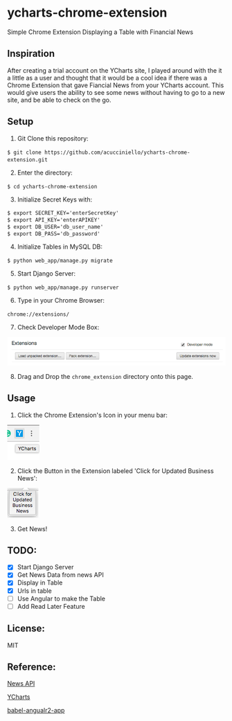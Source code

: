 # ycharts-chrome-extension
Simple Chrome Extension Displaying a Table with Financial News 

## Inspiration

After creating a trial account on the YCharts site, I played around with the it a little as a user and thought that it would be a cool idea if there was a Chrome Extension that gave Fiancial News from your YCharts account.  This would give users the ability to see some news without having to go to a new site, and be able to check on the go.

## Setup 

1. Git Clone this repository:

`$ git clone https://github.com/acucciniello/ycharts-chrome-extension.git`
	
2. Enter the directory:

`$ cd ycharts-chrome-extension`

3. Initialize Secret Keys with:

```
$ export SECRET_KEY='enterSecretKey'
$ export API_KEY='enterAPIKEY'
$ export DB_USER='db_user_name'
$ export DB_PASS='db_password'
```
	
4. Initialize Tables in MySQL DB:

`$ python web_app/manage.py migrate`

5. Start Django Server:

`$ python web_app/manage.py runserver`

6. Type in your Chrome Browser:

`chrome://extensions/`

7. Check Developer Mode Box:

![Developer_Mode_Image](https://github.com/acucciniello/ycharts-chrome-extension/blob/master/assets/Developer_Mode.png)

8.  Drag and Drop the `chrome_extension` directory onto this page.

## Usage

1. Click the Chrome Extension's Icon in your menu bar:

![Icon_Image](https://github.com/acucciniello/ycharts-chrome-extension/blob/master/assets/YCharts_Icon.png)

2. Click the Button in the Extension labeled 'Click for Updated Business News':

![Button_Image](https://github.com/acucciniello/ycharts-chrome-extension/blob/master/assets/Update_News_Button.png)

3. Get News!


## TODO:
- [X] Start Django Server
- [X] Get News Data from news API
- [X] Display in Table
- [X] Urls in table
- [ ] Use Angular to make the Table
- [ ] Add Read Later Feature

## License:
MIT

## Reference:
[News API](https://newsapi.org/)

[YCharts](https://ycharts.com/)

[babel-angualr2-app](https://github.com/shuhei/babel-angular2-app)


